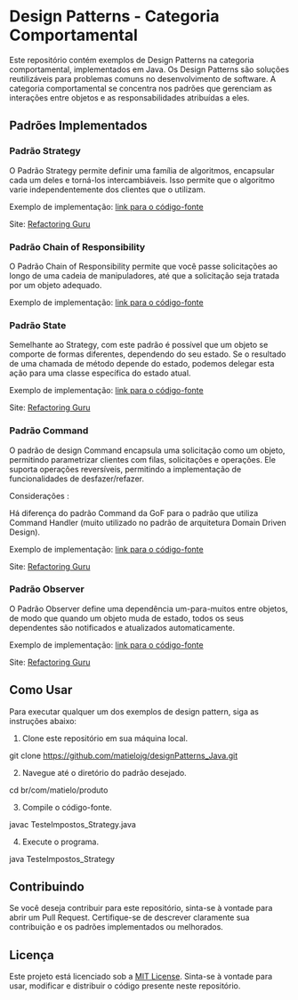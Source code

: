 # Design Patterns - Categoria Comportamental

Este repositório contém exemplos de Design Patterns na categoria comportamental, implementados em Java. Os Design Patterns são soluções reutilizáveis para problemas comuns no desenvolvimento de software. A categoria comportamental se concentra nos padrões que gerenciam as interações entre objetos e as responsabilidades atribuídas a eles.

## Padrões Implementados

### Padrão Strategy

O Padrão Strategy permite definir uma família de algoritmos, encapsular cada um deles e torná-los intercambiáveis. Isso permite que o algoritmo varie independentemente dos clientes que o utilizam.

Exemplo de implementação: [link para o código-fonte](https://github.com/matielojg/designPatterns_Java/tree/3a2f7a5ded35f88c81dbc0c10722148af8067589)

Site: [Refactoring Guru](https://refactoring.guru/design-patterns/strategy)

### Padrão Chain of Responsibility

O Padrão Chain of Responsibility permite que você passe solicitações ao longo de uma cadeia de manipuladores, até que a solicitação seja tratada por um objeto adequado.

Exemplo de implementação: [link para o código-fonte](https://github.com/matielojg/designPatterns_Java/tree/78f88db52f7a3e45d8f53f4bf78ce2adcec14ede)

### Padrão State

Semelhante ao Strategy, com este padrão é possível que um objeto se comporte de formas diferentes, dependendo do seu estado. Se o resultado de uma chamada de método depende do estado, podemos delegar esta ação para uma classe específica do estado atual.

Exemplo de implementação: [link para o código-fonte](https://github.com/matielojg/designPatterns_Java/tree/3966cd2875731c78a18e4b1ba4c5ecf0452ab6b1)

Site: [Refactoring Guru](https://refactoring.guru/design-patterns/state)

### Padrão Command

O padrão de design Command encapsula uma solicitação como um objeto, permitindo parametrizar clientes com filas, solicitações e operações. Ele suporta operações reversíveis, permitindo a implementação de funcionalidades de desfazer/refazer.

Considerações :

Há diferença do padrão Command da GoF para o padrão que utiliza Command Handler (muito utilizado no padrão de arquitetura Domain Driven Design).

Exemplo de implementação: [link para o código-fonte]()

Site: [Refactoring Guru](https://refactoring.guru/design-patterns/command)

### Padrão Observer

O Padrão Observer define uma dependência um-para-muitos entre objetos, de modo que quando um objeto muda de estado, todos os seus dependentes são notificados e atualizados automaticamente.

Exemplo de implementação: [link para o código-fonte](https://github.com/matielojg/designPatterns_Java/tree/72962cb70146177c7e4b710a737775cf90010c23)

Site: [Refactoring Guru](https://refactoring.guru/design-patterns/observer)

## Como Usar

Para executar qualquer um dos exemplos de design pattern, siga as instruções abaixo:

1. Clone este repositório em sua máquina local.

git clone https://github.com/matielojg/designPatterns_Java.git


2. Navegue até o diretório do padrão desejado.

cd br/com/matielo/produto


3. Compile o código-fonte.

javac TesteImpostos_Strategy.java


4. Execute o programa.

java TesteImpostos_Strategy


## Contribuindo

Se você deseja contribuir para este repositório, sinta-se à vontade para abrir um Pull Request. Certifique-se de descrever claramente sua contribuição e os padrões implementados ou melhorados.

## Licença

Este projeto está licenciado sob a [MIT License](LICENSE). Sinta-se à vontade para usar, modificar e distribuir o código presente neste repositório.









